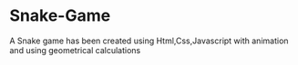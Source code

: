 # Snake-Game
A Snake game has been created using Html,Css,Javascript with animation and using geometrical calculations 

